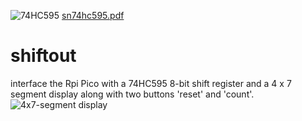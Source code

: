 ![74HC595](https://user-images.githubusercontent.com/97183531/148265248-26c8f338-63d1-4467-88bc-0e8fdffdfeeb.png)
[sn74hc595.pdf](https://github.com/grampastever/shiftout/files/7816747/sn74hc595.pdf)
# shiftout
interface the Rpi Pico with a 74HC595 8-bit shift register and a 4 x 7 segment display
along with two buttons 'reset' and 'count'.
![4x7-segment display](https://user-images.githubusercontent.com/97183531/148264724-739f23a4-5019-47b6-9456-4350b356bf9d.jpg)

